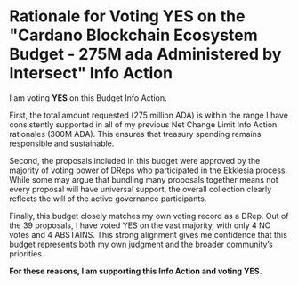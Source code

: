 # Rationale for Voting YES on the "Cardano Blockchain Ecosystem Budget - 275M ada Administered by Intersect" Info Action

I am voting **YES** on this Budget Info Action.

First, the total amount requested (275 million ADA) is within the range I have consistently supported in all of my previous Net Change Limit Info Action rationales (300M ADA). This ensures that treasury spending remains responsible and sustainable.

Second, the proposals included in this budget were approved by the majority of voting power of DReps who participated in the Ekklesia process. While some may argue that bundling many proposals together means not every proposal will have universal support, the overall collection clearly reflects the will of the active governance participants.

Finally, this budget closely matches my own voting record as a DRep. Out of the 39 proposals, I have voted YES on the vast majority, with only 4 NO votes and 4 ABSTAINS. This strong alignment gives me confidence that this budget represents both my own judgment and the broader community’s priorities.

**For these reasons, I am supporting this Info Action and voting YES.**
